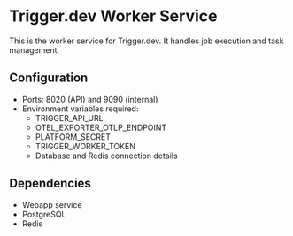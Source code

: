 # Trigger.dev Worker Service

This is the worker service for Trigger.dev. It handles job execution and task management.

## Configuration

- Ports: 8020 (API) and 9090 (internal)
- Environment variables required:
  - TRIGGER_API_URL
  - OTEL_EXPORTER_OTLP_ENDPOINT
  - PLATFORM_SECRET
  - TRIGGER_WORKER_TOKEN
  - Database and Redis connection details

## Dependencies

- Webapp service
- PostgreSQL
- Redis 